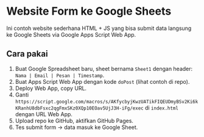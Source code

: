 # Website Form ke Google Sheets

Ini contoh website sederhana HTML + JS yang bisa submit data langsung ke Google Sheets via Google Apps Script Web App.

## Cara pakai
1. Buat Google Spreadsheet baru, sheet bernama `Sheet1` dengan header: `Nama | Email | Pesan | Timestamp`.
2. Buat Apps Script Web App dengan kode `doPost` (lihat contoh di repo).
3. Deploy Web App, copy URL.
4. Ganti `https://script.google.com/macros/s/AKfycbyjKwzUATikFIQEUDmyBSv2Ki6kKRanhU8dbFsxc2qgFmxSKz0XQp10EOav5UjJ3H-iFg/exec` di `index.html` dengan URL Web App.
5. Upload repo ke GitHub, aktifkan GitHub Pages.
6. Tes submit form → data masuk ke Google Sheet.
